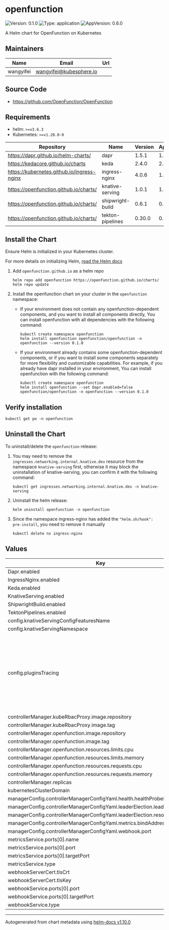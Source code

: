 # openfunction

![Version: 0.1.0](https://img.shields.io/badge/Version-0.1.0-informational?style=flat-square) ![Type: application](https://img.shields.io/badge/Type-application-informational?style=flat-square) ![AppVersion: 0.6.0](https://img.shields.io/badge/AppVersion-0.6.0-informational?style=flat-square)

A Helm chart for OpenFunction on Kubernetes

## Maintainers

| Name | Email | Url |
| ---- | ------ | --- |
| wangyifei | <wangyifei@kubesphere.io> |  |

## Source Code

* <https://github.com/OpenFunction/OpenFunction>

## Requirements
- helm: `>=v3.6.3`
- Kubernetes: `>=v1.20.0-0`

| Repository | Name | Version | AppVersion |
|------------|------|---------|------------|
| https://dapr.github.io/helm-charts/ | dapr | 1.5.1   | 1.5.1      |
| https://kedacore.github.io/charts | keda | 2.4.0   | 2.4.0      |
| https://kubernetes.github.io/ingress-nginx | ingress-nginx | 4.0.6   | 1.0.4      |
| https://openfunction.github.io/charts/ | knative-serving | 1.0.1   | 1.0.1      |
| https://openfunction.github.io/charts/ | shipwright-build | 0.6.1   | 0.6.1      |
| https://openfunction.github.io/charts/ | tekton-pipelines | 0.30.0  | 0.30.0     |

## Install the Chart

Ensure Helm is initialized in your Kubernetes cluster.

For more details on initializing Helm, [read the Helm docs](https://helm.sh/docs/)

1. Add `openfunction.github.io` as a helm repo
    ```
    helm repo add openfunction https://openfunction.github.io/charts/
    helm repo update
    ```

2. Install the openfunction chart on your cluster in the `openfunction` namespace:
   * If your environment does not contain any openfunction-dependent components, and you want to install all components 
   directly, You can install openfunction with all dependencies with the following command:
      ```
      kubectl create namespace openfunction
      helm install openfunction openfunction/openfunction -n openfunction --version 0.1.0
      ```
   * If your environment already contains some openfunction-dependent components, or if you want to install some
   components separately for more flexibility and customizable capabilities. For example, if you already have dapr 
   installed in your environment, You can install openfunction with the following command:
      ```
      kubectl create namespace openfunction
      helm install openfunction --set Dapr.enabled=false openfunction/openfunction -n openfunction --version 0.1.0
      ```

## Verify installation

```
kubectl get po -n openfunction
```

## Uninstall the Chart

To uninstall/delete the `openfunction` release:
1. You may need to remove the `ingresses.networking.internal.knative.dev` resource 
from the namespace `knative-serving` first, otherwise it may block the uninstallation of knative-serving, you can 
confirm it with the following command:
    ```
    kubectl get ingresses.networking.internal.knative.dev -n knative-serving
    ```
2. Uninstall the helm release:
    ```
    helm uninstall openfunction -n openfunction
    ```
3. Since the namespace ingress-nginx has added the `"helm.sh/hook": pre-install`, you need to remove it manually
    ```
    kubectl delete ns ingress-nginx
    ```

## Values

| Key | Type | Default | Description |
|-----|------|------|-------------|
| Dapr.enabled | bool | `true` |  |
| IngressNginx.enabled | bool | `true` |  |
| Keda.enabled | bool | `true` |  |
| KnativeServing.enabled | bool | `true` |  |
| ShipwrightBuild.enabled | bool | `true` |  |
| TektonPipelines.enabled | bool | `true` |  |
| config.knativeServingConfigFeaturesName | string | `"config-features"` |  |
| config.knativeServingNamespace | string | `"knative-serving"` |  |
| config.pluginsTracing | string | `"enabled: false\n# Provider name can be set to \"skywalking\", \"opentelemetry\"\n# A valid provider must be set if tracing is enabled.\nprovider:\n  name: \"skywalking\"\n  oapServer: \"localhost:xxx\"\n# Custom tags to add to tracing\ntags:\n  func: function-with-tracing\n  layer: faas\n  tag1: value1\n  tag2: value2\nbaggage:\n# baggage key is `sw8-correlation` for skywalking and `baggage` for opentelemetry\n# Correlation context for skywalking: https://skywalking.apache.org/docs/main/latest/en/protocols/skywalking-cross-process-correlation-headers-protocol-v1/\n# baggage for opentelemetry: https://github.com/open-telemetry/opentelemetry-specification/blob/main/specification/baggage/api.md\n# W3C Baggage Specification/: https://w3c.github.io/baggage/\n  key: sw8-correlation # key should be baggage for opentelemetry\n  value: \"base64(string key):base64(string value),base64(string key2):base64(string value2)\"\n"` |  |
| controllerManager.kubeRbacProxy.image.repository | string | `"openfunction/kube-rbac-proxy"` |  |
| controllerManager.kubeRbacProxy.image.tag | string | `"v0.8.0"` |  |
| controllerManager.openfunction.image.repository | string | `"openfunction/openfunction"` |  |
| controllerManager.openfunction.image.tag | string | `"v0.6.0"` |  |
| controllerManager.openfunction.resources.limits.cpu | string | `"500m"` |  |
| controllerManager.openfunction.resources.limits.memory | string | `"500Mi"` |  |
| controllerManager.openfunction.resources.requests.cpu | string | `"100m"` |  |
| controllerManager.openfunction.resources.requests.memory | string | `"20Mi"` |  |
| controllerManager.replicas | int | `1` |  |
| kubernetesClusterDomain | string | `"cluster.local"` |  |
| managerConfig.controllerManagerConfigYaml.health.healthProbeBindAddress | string | `":8081"` |  |
| managerConfig.controllerManagerConfigYaml.leaderElection.leaderElect | bool | `true` |  |
| managerConfig.controllerManagerConfigYaml.leaderElection.resourceName | string | `"79f0111e.openfunction.io"` |  |
| managerConfig.controllerManagerConfigYaml.metrics.bindAddress | string | `"127.0.0.1:8080"` |  |
| managerConfig.controllerManagerConfigYaml.webhook.port | int | `9443` |  |
| metricsService.ports[0].name | string | `"https"` |  |
| metricsService.ports[0].port | int | `8443` |  |
| metricsService.ports[0].targetPort | string | `"https"` |  |
| metricsService.type | string | `"ClusterIP"` |  |
| webhookServerCert.tlsCrt | string | `""` |  |
| webhookServerCert.tlsKey | string | `""` |  |
| webhookService.ports[0].port | int | `443` |  |
| webhookService.ports[0].targetPort | int | `9443` |  |
| webhookService.type | string | `"ClusterIP"` |  |

----------------------------------------------
Autogenerated from chart metadata using [helm-docs v1.10.0](https://github.com/norwoodj/helm-docs/releases/v1.10.0)
